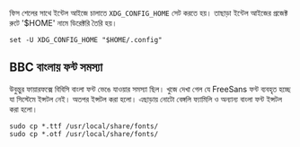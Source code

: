 ফিস শেলের সাথে ইন্টেল আইজে চালাতে `XDG_CONFIG_HOME` সেট করতে হয়। তাছাড়া ইন্টেল আইজের প্রজেক্ট রুটে '$HOME' নামে ডিরেক্টরি তৈরি হয়।
```
set -U XDG_CONFIG_HOME "$HOME/.config"
```


## BBC বাংলায় ফন্ট সমস্যা
উবুন্তুর ফায়ারফক্সে বিবিসি বাংলা ফন্ট ভেঙে যাওয়ার সমস্যা ছিল। খুজে দেখা গেল যে FreeSans ফন্ট ব্যবহৃত হচ্ছে যা সিস্টেমে ইন্সটল নেই। অতপর ইন্সটল করা হলো। এছাড়ায় নোটো বেঙ্গলি ফ্যামিলি ও অন্যান্য বাংলা ফন্ট ইন্সটল করা হলো।

```
sudo cp *.ttf /usr/local/share/fonts/
sudo cp *.otf /usr/local/share/fonts/
```
